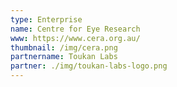 ```yaml
---
type: Enterprise 
name: Centre for Eye Research
www: https://www.cera.org.au/
thumbnail: /img/cera.png
partnername: Toukan Labs 
partner: ./img/toukan-labs-logo.png
--- 
```

